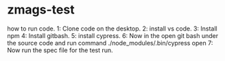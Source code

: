 # zmags-test
how to run code.
1: Clone code on the desktop.
2: install vs code.
3: Install  npm
4: Install gitbash.
5: install cypress.
6: Now in the open git bash under the source code and run command ./node_modules/.bin/cypress open
7: Now run the spec file for the test run.